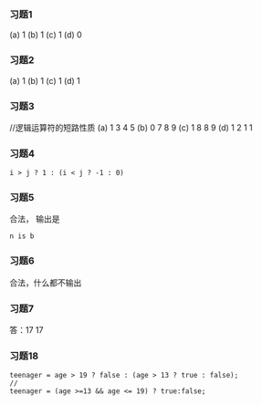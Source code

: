 ### 习题1
(a) 1
(b) 1
(c) 1
(d) 0

### 习题2
(a) 1
(b) 1
(c) 1
(d) 1

### 习题3
//逻辑运算符的短路性质
(a)
1
3 4 5
(b)
0
7 8 9
(c)
1
8 8 9
(d)
1
2 1 1

### 习题4
```
i > j ? 1 : (i < j ? -1 : 0)
```

### 习题5
合法，
输出是
```
n is b
```

### 习题6
合法，什么都不输出

### 习题7
答：17 17

### 习题18
```
teenager = age > 19 ? false : (age > 13 ? true : false);
//
teenager = (age >=13 && age <= 19) ? true:false;
```